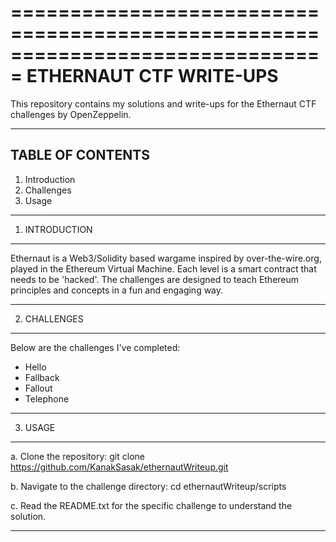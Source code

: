 ===============================================================================
                            ETHERNAUT CTF WRITE-UPS
===============================================================================

This repository contains my solutions and write-ups for the Ethernaut CTF 
challenges by OpenZeppelin.

-------------------------------------------------------------------------------

TABLE OF CONTENTS
-----------------
1. Introduction
2. Challenges
3. Usage


-------------------------------------------------------------------------------

1. INTRODUCTION
---------------
Ethernaut is a Web3/Solidity based wargame inspired by over-the-wire.org, 
played in the Ethereum Virtual Machine. Each level is a smart contract that 
needs to be 'hacked'. The challenges are designed to teach Ethereum principles 
and concepts in a fun and engaging way.

-------------------------------------------------------------------------------

2. CHALLENGES
------------
Below are the challenges I've completed:
- Hello
- Fallback
- Fallout
- Telephone


-------------------------------------------------------------------------------

3. USAGE
-------
a. Clone the repository:
   git clone https://github.com/KanakSasak/ethernautWriteup.git

b. Navigate to the challenge directory:
   cd ethernautWriteup/scripts

c. Read the README.txt for the specific challenge to understand the solution.

-------------------------------------------------------------------------------

